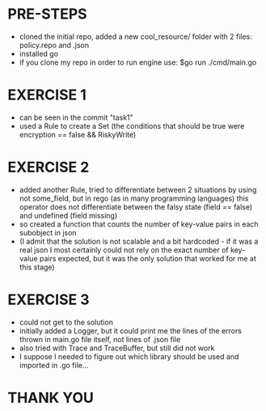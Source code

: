 # PRE-STEPS
- cloned the initial repo, added a new cool_resource/ folder with 2 files: policy.repo and .json
- installed go
- if you clone my repo in order to run engine use: $go run ./cmd/main.go


# EXERCISE 1
- can be seen in the commit "task1"
- used a Rule to create a Set (the conditions that should be true were encryption == false && RiskyWrite)

# EXERCISE 2
- added another Rule, tried to differentiate between 2 situations by using not some_field, but in rego (as in many programming languages) this operator does not differentiate between the falsy state (field == false) and undefined (field missing)
- so created a function that counts the number of key-value pairs in each subobject in json 
- (I admit that the solution is not scalable and a bit hardcoded - if it was a real json I most certainly could not rely on the exact number of key-value pairs expected, but it was the only solution that worked for me at this stage)

# EXERCISE 3
- could not get to the solution
- initially added a Logger, but it could print me the lines of the errors thrown in main.go file itself, not lines of .json file
- also tried with Trace and TraceBuffer, but still did not work
- I suppose I needed to figure out which library should be used and imported in .go file...

# THANK YOU